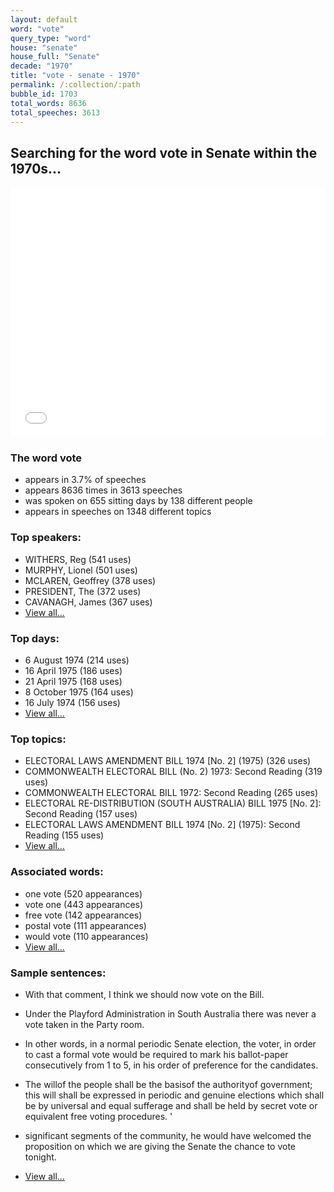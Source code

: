 ```yaml
---
layout: default
word: "vote"
query_type: "word"
house: "senate"
house_full: "Senate"
decade: "1970"
title: "vote - senate - 1970"
permalink: /:collection/:path
bubble_id: 1703
total_words: 8636
total_speeches: 3613
---
```



## Searching for the word **vote** in Senate within the 1970s...

<iframe width="100%" height="400" frameborder="0" scrolling="no" src="//plot.ly/~wragge/1703.embed"></iframe>

### The word **vote**

* appears in 3.7% of speeches
* appears 8636 times in 3613 speeches
* was spoken on 655 sitting days by 138 different people
* appears in speeches on 1348 different topics

### Top speakers:

* WITHERS, Reg (541 uses)
* MURPHY, Lionel (501 uses)
* MCLAREN, Geoffrey (378 uses)
* PRESIDENT, The (372 uses)
* CAVANAGH, James (367 uses)
* [View all...](speakers/)


### Top days:

* 6 August 1974 (214 uses)
* 16 April 1975 (186 uses)
* 21 April 1975 (168 uses)
* 8 October 1975 (164 uses)
* 16 July 1974 (156 uses)
* [View all...](days/)


### Top topics:

* ELECTORAL LAWS AMENDMENT BILL 1974 [No. 2] (1975) (326 uses)
* COMMONWEALTH ELECTORAL BILL (No. 2) 1973: Second Reading (319 uses)
* COMMONWEALTH ELECTORAL BILL 1972: Second Reading (265 uses)
* ELECTORAL RE-DISTRIBUTION (SOUTH AUSTRALIA) BILL 1975 [No. 2]: Second Reading (157 uses)
* ELECTORAL LAWS AMENDMENT BILL 1974 [No. 2] (1975): Second Reading (155 uses)
* [View all...](topics/)


### Associated words:

* one vote (520 appearances)
* vote one (443 appearances)
* free vote (142 appearances)
* postal vote (111 appearances)
* would vote (110 appearances)
* [View all...](collocations/)


### Sample sentences:

* With that comment, I think we should now <span class="highlight">vote</span> on the Bill.

* Under the Playford Administration in South Australia there was never a <span class="highlight">vote</span> taken in the Party room.

* In other words, in a normal periodic Senate election, the voter, in order to cast a formal <span class="highlight">vote</span> would be required to mark his ballot-paper consecutively from 1 to 5, in his order of preference for the candidates.

* The willof the people shall be the basisof the authorityof government; this will shall be expressed in periodic and genuine elections which shall be by universal and equal sufferage and shall be held by secret <span class="highlight">vote</span> or equivalent free voting procedures. '

* significant segments of the community, he would have welcomed the proposition on which we are giving the Senate the chance to <span class="highlight">vote</span> tonight.

* [View all...](contexts/)
